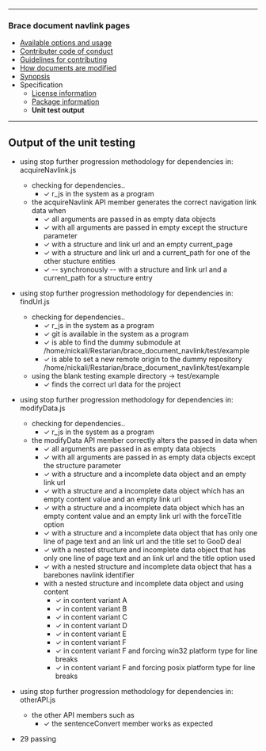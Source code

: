

---
### Brace document navlink pages
* [Available options and usage](https://github.com/restarian/brace_document_navlink/blob/master/docs/available_options_and_usage.md)
* [Contributer code of conduct](https://github.com/restarian/brace_document_navlink/blob/master/docs/contributer_code_of_conduct.md)
* [Guidelines for contributing](https://github.com/restarian/brace_document_navlink/blob/master/docs/guidelines_for_contributing.md)
* [How documents are modified](https://github.com/restarian/brace_document_navlink/blob/master/docs/how_documents_are_modified.md)
* [Synopsis](https://github.com/restarian/brace_document_navlink/blob/master/docs/synopsis.md)
* Specification
  * [License information](https://github.com/restarian/brace_document_navlink/blob/master/docs/specification/license_information.md)
  * [Package information](https://github.com/restarian/brace_document_navlink/blob/master/docs/specification/package_information.md)
  * **Unit test output**

---
## Output of the unit testing

  * using stop further progression methodology for dependencies in: acquireNavlink.js
    * checking for dependencies..
      * ✓ r_js in the system as a program
    * the acquireNavlink API member generates the correct navigation link data when
      * ✓ all arguments are passed in as empty data objects
      * ✓ with all arguments are passed in empty except the structure parameter
      * ✓ with a structure and link url and an empty current_page
      * ✓ with a structure and link url and a current_path for one of the other stucture entities
      * ✓ -- synchronously -- with a structure and link url and a current_path for a structure entry

  * using stop further progression methodology for dependencies in: findUrl.js
    * checking for dependencies..
      * ✓ r_js in the system as a program
      * ✓ git is available in the system as a program
      * ✓ is able to find the dummy submodule at /home/nickali/Restarian/brace_document_navlink/test/example
      * ✓ is able to set a new remote origin to the dummy repository /home/nickali/Restarian/brace_document_navlink/test/example
    * using the blank testing example directory -> test/example
      * ✓ finds the correct url data for the project

  * using stop further progression methodology for dependencies in: modifyData.js
    * checking for dependencies..
      * ✓ r_js in the system as a program
    * the modifyData API member correctly alters the passed in data when
      * ✓ all arguments are passed in as empty data objects
      * ✓ with all arguments are passed in as empty data objects except the structure parameter
      * ✓ with a structure and a incomplete data object and an empty link url
      * ✓ with a structure and a incomplete data object which has an empty content value and an empty link url
      * ✓ with a structure and a incomplete data object which has an empty content value and an empty link url with the forceTitle option
      * ✓ with a structure and a incomplete data object that has only one line of page text and an link url and the title set to GooD deal
      * ✓ with a nested structure and incomplete data object that has only one line of page text and an link url and the title option used
      * ✓ with a nested structure and incomplete data object that has a barebones navlink identifier
      * with a nested structure and incomplete data object and using content
        * ✓ in content variant A
        * ✓ in content variant B
        * ✓ in content variant C
        * ✓ in content variant D
        * ✓ in content variant E
        * ✓ in content variant F
        * ✓ in content variant F and forcing win32 platform type for line breaks
        * ✓ in content variant F and forcing posix platform type for line breaks

  * using stop further progression methodology for dependencies in: otherAPI.js
    * the other API members such as
      * ✓ the sentenceConvert member works as expected

  * 29 passing

